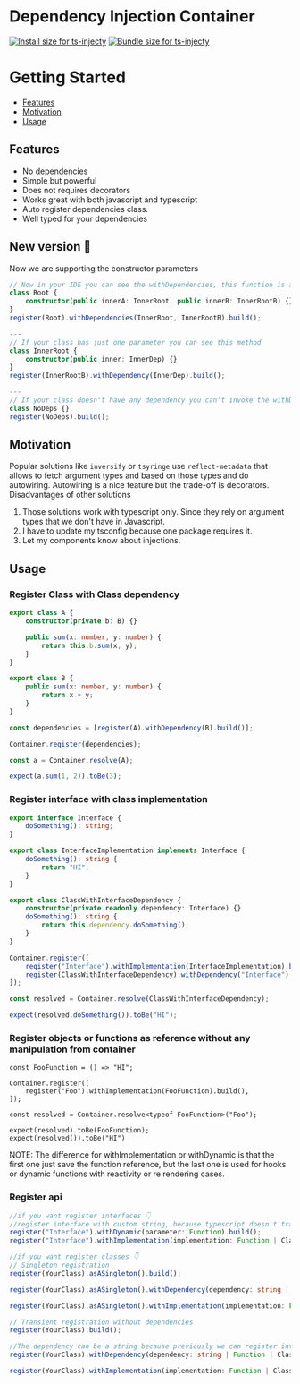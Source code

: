 # Dependency Injection Container

<a href="https://pkg-size.dev/ts-injecty"><img src="https://pkg-size.dev/badge/install/50938" title="Install size for ts-injecty"></a>
<a href="https://pkg-size.dev/ts-injecty"><img src="https://pkg-size.dev/badge/bundle/7905" title="Bundle size for ts-injecty"></a>

# Getting Started

-   [Features](#features)
-   [Motivation](#motivation)
-   [Usage](#usage)

## Features

-   No dependencies
-   Simple but powerful
-   Does not requires decorators
-   Works great with both javascript and typescript
-   Auto register dependencies class.
-   Well typed for your dependencies

## New version 🚀

Now we are supporting the constructor parameters

```typescript
// Now in your IDE you can see the withDependencies, this function is automatically generated only when your class has more than one argument.
class Root {
    constructor(public innerA: InnerRoot, public innerB: InnerRootB) {}
}
register(Root).withDependencies(InnerRoot, InnerRootB).build();

---
// If your class has just one parameter you can see this method
class InnerRoot {
    constructor(public inner: InnerDep) {}
}
register(InnerRootB).withDependency(InnerDep).build();

---
// If your class doesn't have any dependency you can't invoke the withDependency.
class NoDeps {}
register(NoDeps).build();
```

## Motivation

Popular solutions like `inversify` or `tsyringe` use `reflect-metadata` that allows to fetch argument types and based on
those types and do autowiring. Autowiring is a nice feature but the trade-off is decorators.
Disadvantages of other solutions

1.  Those solutions work with typescript only. Since they rely on argument types that we don't have in Javascript.
2.  I have to update my tsconfig because one package requires it.
3.  Let my components know about injections.

## Usage

### Register Class with Class dependency

```typescript
export class A {
    constructor(private b: B) {}

    public sum(x: number, y: number) {
        return this.b.sum(x, y);
    }
}

export class B {
    public sum(x: number, y: number) {
        return x + y;
    }
}

const dependencies = [register(A).withDependency(B).build()];

Container.register(dependencies);

const a = Container.resolve(A);

expect(a.sum(1, 2)).toBe(3);
```

### Register interface with class implementation

```typescript
export interface Interface {
    doSomething(): string;
}

export class InterfaceImplementation implements Interface {
    doSomething(): string {
        return "HI";
    }
}

export class ClassWithInterfaceDependency {
    constructor(private readonly dependency: Interface) {}
    doSomething(): string {
        return this.dependency.doSomething();
    }
}

Container.register([
    register("Interface").withImplementation(InterfaceImplementation).build(),
    register(ClassWithInterfaceDependency).withDependency("Interface").build(),
]);

const resolved = Container.resolve(ClassWithInterfaceDependency);

expect(resolved.doSomething()).toBe("HI");
```

### Register objects or functions as reference without any manipulation from container

    const FooFunction = () => "HI";

    Container.register([
        register("Foo").withImplementation(FooFunction).build(),
    ]);

    const resolved = Container.resolve<typeof FooFunction>("Foo");

    expect(resolved).toBe(FooFunction);
    expect(resolved()).toBe("HI")

NOTE: The difference for withImplementation or withDynamic is that the first one just save the function reference, but the last one is used for hooks or dynamic functions with reactivity or re rendering cases.

### Register api

```typescript
//if you want register interfaces 👇
//register interface with custom string, because typescript doesn't transpile interfaces.
register("Interface").withDynamic(parameter: Function).build();
register("Interface").withImplementation(implementation: Function | Class | object).build();

//if you want register classes 👇
// Singleton registration
register(YourClass).asASingleton().build();

register(YourClass).asASingleton().withDependency(dependency: string | Function | Class).build();

register(YourClass).asASingleton().withImplementation(implementation: Function | Class | object).build();

// Transient registration without dependencies
register(YourClass).build();

//The dependency can be a string because previously we can register interfaces.
register(YourClass).withDependency(dependency: string | Function | Class).build();

register(YourClass).withImplementation(implementation: Function | Class | object).build();
```
